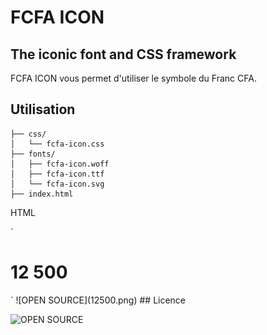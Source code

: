 # FCFA ICON
## The iconic font and CSS framework

FCFA ICON vous permet d'utiliser le symbole du Franc CFA.

## Utilisation
```
├── css/
│   └── fcfa-icon.css
├── fonts/
│   ├── fcfa-icon.woff
│   ├── fcfa-icon.ttf
│   └── fcfa-icon.svg
├── index.html
```

HTML

`
<!-- fichier css -->
<link rel="stylesheet" href="css/fcfa-icon.css">

<!-- utilisation -->
<!-- L'icon -->
<i class="fcfa-icon"></i>

<!-- Différentes tailles -->
<i class="fcfa-icon fcfa-2x"></i>
<i class="fcfa-icon fcfa-3x"></i>
<i class="fcfa-icon fcfa-4x"></i>
<i class="fcfa-icon fcfa-5x"></i>

<!-- Exemple -->
<h1>12 500<i class="fcfa-icon"></i></h1>
`
![OPEN SOURCE](12500.png)
## Licence

![OPEN SOURCE](https://upload.wikimedia.org/wikipedia/commons/thumb/4/42/Opensource.svg/170px-Opensource.svg.png)
